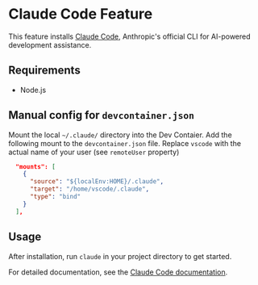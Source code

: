 # Claude Code Feature

This feature installs [Claude Code](https://www.anthropic.com/claude-code), Anthropic's official CLI for AI-powered development assistance.

## Requirements

- Node.js

## Manual config for `devcontainer.json`

Mount the local `~/.claude/` directory into the Dev Contaier.
Add the following mount to the `devcontainer.json` file.
Replace `vscode` with the actual name of your user (see `remoteUser` property)

```json
  "mounts": [
    {
      "source": "${localEnv:HOME}/.claude",
      "target": "/home/vscode/.claude",
      "type": "bind"
    }
  ],
```

## Usage

After installation, run `claude` in your project directory to get started.

For detailed documentation, see the [Claude Code documentation](https://docs.anthropic.com/en/docs/claude-code/overview).
